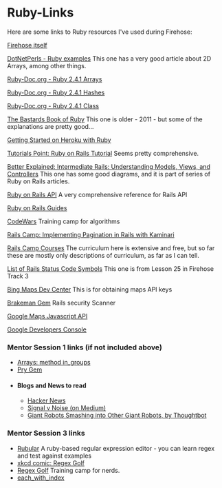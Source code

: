 # Ruby-Links
Here are some links to Ruby resources I've used during Firehose:

<a href="http://www.thefirehoseproject.com/">Firehose itself</a>

<a href="https://www.dotnetperls.com/s#ruby~top!">DotNetPerls - Ruby examples</a>
This one has a very good article about 2D Arrays, among other things.

<a href="http://ruby-doc.org/core-2.4.1/Array.html">Ruby-Doc.org - Ruby 2.4.1 Arrays</a>

<a href="http://ruby-doc.org/core-2.4.1/Hash.html">Ruby-Doc.org - Ruby 2.4.1 Hashes</a>

<a href="https://ruby-doc.org/core-2.4.1/Class.html">Ruby-Doc.org - Ruby 2.4.1 Class</a>

<a href="http://ruby.bastardsbook.com/toc/">The Bastards Book of Ruby</a>
This one is older - 2011 - but some of the explanations are pretty good...

<a href="https://devcenter.heroku.com/articles/getting-started-with-ruby#introduction">Getting Started on Heroku with Ruby</a>

<a href="https://www.tutorialspoint.com/ruby-on-rails/index.htm">Tutorials Point: Ruby on Rails Tutorial</a>
Seems pretty comprehensive.

<a href="https://betterexplained.com/articles/intermediate-rails-understanding-models-views-and-controllers/">Better Explained: Intermediate Rails: Understanding Models, Views, and Controllers</a>
This one has some good diagrams, and it is part of series of Ruby on Rails articles.

<a href="http://api.rubyonrails.org/">Ruby on Rails API</a>
A very comprehensive reference for Rails API

<a href="http://guides.rubyonrails.org/">Ruby on Rails Guides</a>

<a href="https://www.codewars.com/">CodeWars</a>
Training camp for algorithms

<a href="https://rails.devcamp.com/professional-rails-development-course/ui-ux-integration/implementing-pagination-rails-kaminari">Rails Camp: Implementing Pagination in Rails with Kaminari</a>

<a href="https://rails.devcamp.com/courses">Rails Camp Courses</a>
The curriculum here is extensive and free, but so far these are mostly only descriptions of curriculum, as far as I can tell.

<a href="http://billpatrianakos.me/blog/2013/10/13/list-of-rails-status-code-symbols/">List of Rails Status Code Symbols</a>
This one is from Lesson 25 in Firehose Track 3

<a href="https://www.bingmapsportal.com/">Bing Maps Dev Center</a>
This is for obtaining maps API keys

<a href="http://brakemanscanner.org/">Brakeman Gem</a>
Rails security Scanner

<a href="https://developers.google.com/maps/documentation/javascript/examples/">Google Maps Javascript API</a>

<a href="https://console.developers.google.com/flows/enableapi?apiid=maps_backend,geocoding_backend,directions_backend,distance_matrix_backend,elevation_backend&keyType=CLIENT_SIDE&reusekey=true&pli=1">Google Developers Console</a>

<h3>Mentor Session 1 links (if not included above)</h3>
<ul>
  <li>
    <a href="http://api.rubyonrails.org/v4.2/classes/Array.html#method-i-in_groups">Arrays: method in_groups</a>
  </li>
  <li>
    <a href="https://github.com/pry/pry">Pry Gem</a>
  </li>
  <li><h4>Blogs and News to read</h4>
    <ul>
      <li>
        <a href="https://news.ycombinator.com/">Hacker News</a>
      </li>
      <li>
        <a href="https://m.signalvnoise.com/">Signal v Noise (on Medium)</a>
      </li>
      <li>
        <a href="https://robots.thoughtbot.com/">Giant Robots Smashing into Other Giant Robots, by Thoughtbot</a>
      </li>
    </ul>
  </li>
</ul>

<h3>Mentor Session 3 links</h3>
<ul>
  <li>
    <a href="http://rubular.com/">Rubular</a>
    A ruby-based regular expression editor - you can learn regex and test against examples
  </li>
  <li>
    <a href="https://xkcd.com/1313/">xkcd comic: Regex Golf</a>
  </li>
  <li>
    <a href="https://alf.nu/RegexGolf">Regex Golf</a>
    Training camp for nerds.
  </li>
  <li>
    <a href="https://apidock.com/ruby/Enumerator/each_with_index">each_with_index</a>
  </li>
</ul>
